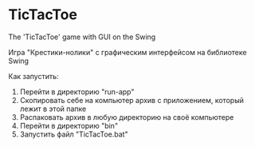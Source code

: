 # TicTacToe
The 'TicTacToe' game with GUI on the Swing

Игра "Крестики-нолики" с графическим интерфейсом на библиотеке Swing

Как запустить:
1. Перейти в директорию "run-app"
2. Cкопировать себе на компьютер архив с приложением, который лежит в этой папке
3. Распаковать архив в любую директорию на своё компьютере
4. Перейти в директорию "bin"
5. Запустить файл "TicTacToe.bat"
